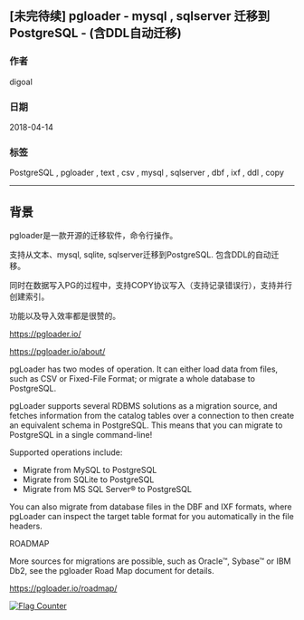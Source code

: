 ## [未完待续] pgloader - mysql , sqlserver 迁移到 PostgreSQL - (含DDL自动迁移)  
                                                               
### 作者                                                               
digoal                                                               
                                                               
### 日期                                                               
2018-04-14                                                             
                                                               
### 标签                                                               
PostgreSQL , pgloader , text , csv , mysql , sqlserver , dbf , ixf , ddl , copy     
                                                               
----                                                               
                                                               
## 背景      
pgloader是一款开源的迁移软件，命令行操作。  
  
支持从文本、mysql, sqlite, sqlserver迁移到PostgreSQL. 包含DDL的自动迁移。  
  
同时在数据写入PG的过程中，支持COPY协议写入（支持记录错误行），支持并行创建索引。  
  
功能以及导入效率都是很赞的。  
  
https://pgloader.io/  
  
https://pgloader.io/about/  
  
pgLoader has two modes of operation. It can either load data from files, such as CSV or Fixed-File Format; or migrate a whole database to PostgreSQL.  
  
pgLoader supports several RDBMS solutions as a migration source, and fetches information from the catalog tables over a connection to then create an equivalent schema in PostgreSQL. This means that you can migrate to PostgreSQL in a single command-line!  
  
Supported operations include:  
  
- Migrate from MySQL to PostgreSQL  
- Migrate from SQLite to PostgreSQL  
- Migrate from MS SQL Server® to PostgreSQL  
  
You can also migrate from database files in the DBF and IXF formats, where pgLoader can inspect the target table format for you automatically in the file headers.  
  
ROADMAP  
  
More sources for migrations are possible, such as Oracle™, Sybase™ or IBM Db2, see the pgloader Road Map document for details.  
  
https://pgloader.io/roadmap/  
  
  
<a rel="nofollow" href="http://info.flagcounter.com/h9V1"  ><img src="http://s03.flagcounter.com/count/h9V1/bg_FFFFFF/txt_000000/border_CCCCCC/columns_2/maxflags_12/viewers_0/labels_0/pageviews_0/flags_0/"  alt="Flag Counter"  border="0"  ></a>  
  
